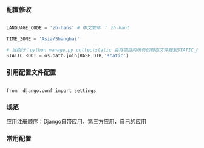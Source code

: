 ### 配置修改

```python

LANGUAGE_CODE = 'zh-hans' # 中文繁体 ： zh-hant

TIME_ZONE = 'Asia/Shanghai' 

# 当执行：python manage.py collectstatic 会将项目内所有的静态文件搜到STATIC_ROOT
STATIC_ROOT = os.path.join(BASE_DIR,'static')

```

### 引用配置文件配置
```python?linenums

from  django.conf import settings

```

### 规范

应用注册顺序：Django自带应用，第三方应用，自己的应用

### 常用配置

